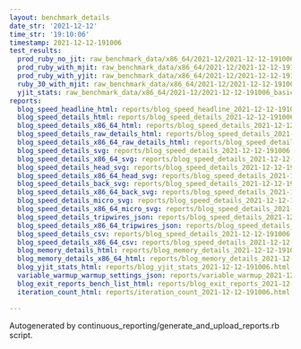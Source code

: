 ```yaml
---
layout: benchmark_details
date_str: '2021-12-12'
time_str: '19:10:06'
timestamp: 2021-12-12-191006
test_results:
  prod_ruby_no_jit: raw_benchmark_data/x86_64/2021-12/2021-12-12-191006_basic_benchmark_prod_ruby_no_jit.json
  prod_ruby_with_mjit: raw_benchmark_data/x86_64/2021-12/2021-12-12-191006_basic_benchmark_prod_ruby_with_mjit.json
  prod_ruby_with_yjit: raw_benchmark_data/x86_64/2021-12/2021-12-12-191006_basic_benchmark_prod_ruby_with_yjit.json
  ruby_30_with_mjit: raw_benchmark_data/x86_64/2021-12/2021-12-12-191006_basic_benchmark_ruby_30_with_mjit.json
  yjit_stats: raw_benchmark_data/x86_64/2021-12/2021-12-12-191006_basic_benchmark_yjit_stats.json
reports:
  blog_speed_headline_html: reports/blog_speed_headline_2021-12-12-191006.html
  blog_speed_details_html: reports/blog_speed_details_2021-12-12-191006.html
  blog_speed_details_x86_64_html: reports/blog_speed_details_2021-12-12-191006.x86_64.html
  blog_speed_details_raw_details_html: reports/blog_speed_details_2021-12-12-191006.raw_details.html
  blog_speed_details_x86_64_raw_details_html: reports/blog_speed_details_2021-12-12-191006.x86_64.raw_details.html
  blog_speed_details_svg: reports/blog_speed_details_2021-12-12-191006.svg
  blog_speed_details_x86_64_svg: reports/blog_speed_details_2021-12-12-191006.x86_64.svg
  blog_speed_details_head_svg: reports/blog_speed_details_2021-12-12-191006.head.svg
  blog_speed_details_x86_64_head_svg: reports/blog_speed_details_2021-12-12-191006.x86_64.head.svg
  blog_speed_details_back_svg: reports/blog_speed_details_2021-12-12-191006.back.svg
  blog_speed_details_x86_64_back_svg: reports/blog_speed_details_2021-12-12-191006.x86_64.back.svg
  blog_speed_details_micro_svg: reports/blog_speed_details_2021-12-12-191006.micro.svg
  blog_speed_details_x86_64_micro_svg: reports/blog_speed_details_2021-12-12-191006.x86_64.micro.svg
  blog_speed_details_tripwires_json: reports/blog_speed_details_2021-12-12-191006.tripwires.json
  blog_speed_details_x86_64_tripwires_json: reports/blog_speed_details_2021-12-12-191006.x86_64.tripwires.json
  blog_speed_details_csv: reports/blog_speed_details_2021-12-12-191006.csv
  blog_speed_details_x86_64_csv: reports/blog_speed_details_2021-12-12-191006.x86_64.csv
  blog_memory_details_html: reports/blog_memory_details_2021-12-12-191006.html
  blog_memory_details_x86_64_html: reports/blog_memory_details_2021-12-12-191006.x86_64.html
  blog_yjit_stats_html: reports/blog_yjit_stats_2021-12-12-191006.html
  variable_warmup_warmup_settings_json: reports/variable_warmup_2021-12-12-191006.warmup_settings.json
  blog_exit_reports_bench_list_html: reports/blog_exit_reports_2021-12-12-191006.bench_list.html
  iteration_count_html: reports/iteration_count_2021-12-12-191006.html

---
```

Autogenerated by continuous_reporting/generate_and_upload_reports.rb script.
